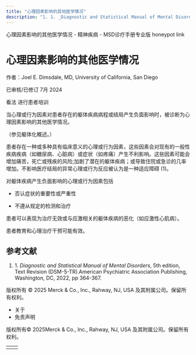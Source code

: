 ```yaml
---
title: "心理因素影响的其他医学情况"
description: "1. 1. _Diagnostic and Statistical Manual of Mental Disorders_, 5th edition, Text Revision (DSM-5-TR).American Psychiatric Association Publishing, Washington, DC, 2022, pp 364-367."
---
```


﻿心理因素影响的其他医学情况 \- 精神疾病 \- MSD诊疗手册专业版 honeypot link

# 心理因素影响的其他医学情况

作者：Joel E. Dimsdale, MD, University of California, San Diego

已审核/已修订 7月 2024

看法 进行患者培训

当心理或行为因素对患者存在的躯体疾病病程或结局产生负面影响时，被诊断为心理因素影响的其他医学情况。

（参见躯体化概述。）

患者存在一种或多种具有临床意义的心理或行为因素，这些因素会对现有的一般性疾病疾病（如糖尿病、心脏病）或症状（如疼痛）产生不利影响。这些因素可能会增加痛苦，死亡或残疾的风险;加剧了潜在的躯体疾病；或导致住院或急诊的几率增加。不影响医疗结局的异常心理或行为反应被认为是一种适应障碍 (1)。

对躯体疾病产生负面影响的心理或行为因素包括

- 否认症状的重要性或严重性

- 不遵从规定的检测和治疗


患者可以表现为治疗无效或与应激相关的躯体疾病的恶化（如应激性心肌病）。

患者教育和心理治疗干预可能有效。

## 参考文献

1. 1. _Diagnostic and Statistical Manual of Mental Disorders_, 5th edition, Text Revision (DSM-5-TR).American Psychiatric Association Publishing, Washington, DC, 2022, pp 364-367.




版权所有 © 2025
Merck & Co., Inc., Rahway, NJ, USA 及其附属公司。保留所有权利。

- 关于
- 免责声明

版权所有© 2025Merck & Co., Inc., Rahway, NJ, USA 及其附属公司。保留所有权利。

|     |     |
| --- | --- |
|  |  |